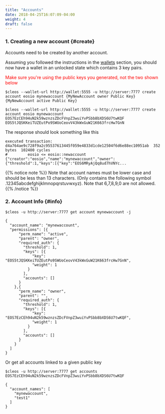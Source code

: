 ```yaml
---
title: "Accounts"
date: 2018-04-25T16:07:09-04:00
weight: 4
draft: false
---
```


### 1. Creating a new account {#create}

Accounts need to be created by another account. 

Assuming you followed the instructions in the [wallets](../wallets/) section, you should now have a wallet in an unlocked state which contains 3 key pairs. 

<font color="red">Make sure you're using the public keys you generated, not the two shown below</font>
```
$cleos --wallet-url http://wallet:5555 -u http://server:7777 create account eosio mynewaccount {MyNewAccount owner Public Key} {MyNewAccount active Public Key}

$cleos --wallet-url http://wallet:5555 -u http://server:7777 create account eosio mynewaccount EOS7EzCEh94uN2k59wznzsZDcFVnpZ3wuiYvPSbb8bXDS6U7twKQF EOS5tJQSKKeiTUZEutPo9SWUoCeovV43kWxGuW21K663frcHw7GnN
```

The response should look something like this
```
executed transaction: d4a764ae9c728f9a2c95537613445f059e4833d1cde12504f6d6e88ec10951ab  352 bytes  102400 cycles
#         eosio <= eosio::newaccount            {"creator":"eosio","name":"mynewaccount","owner":{"threshold":1,"keys":[{"key":"EOS6MRyAjQq8ud7hVNYc...
```

{{% notice note %}}
Note that account names must be lower case and should be less than 13 characters. (Only contains the following symbol .12345abcdefghijklmnopqrstuvwxyz). Note that 6,7,8,9,0 are not allowed. 
{{% /notice %}}

### 2. Account Info {#info}

```
$cleos -u http://server:7777 get account mynewaccount -j

{
  "account_name": "mynewaccount",
  "permissions": [{
      "perm_name": "active",
      "parent": "owner",
      "required_auth": {
        "threshold": 1,
        "keys": [{
            "key": "EOS5tJQSKKeiTUZEutPo9SWUoCeovV43kWxGuW21K663frcHw7GnN",
            "weight": 1
          }
        ],
        "accounts": []
      }
    },{
      "perm_name": "owner",
      "parent": "",
      "required_auth": {
        "threshold": 1,
        "keys": [{
            "key": "EOS7EzCEh94uN2k59wznzsZDcFVnpZ3wuiYvPSbb8bXDS6U7twKQF",
            "weight": 1
          }
        ],
        "accounts": []
      }
    }
  ]
}

```

Or get all accounts linked to a given public key

```
$cleos -u http://server:7777 get accounts EOS7EzCEh94uN2k59wznzsZDcFVnpZ3wuiYvPSbb8bXDS6U7twKQF

{
  "account_names": [
    "mynewaccount",
    "test1"
  ]
}

```
